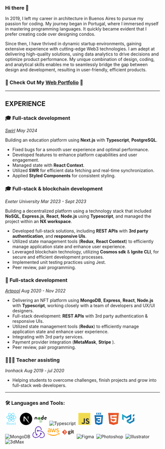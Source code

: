 ### Hi there 👋

In 2019, I left my career in architecture in Buenos Aires to pursue my passion for coding. My journey began in Portugal, where I immersed myself in mastering programming languages. It quickly became evident that I prefer creating code over designing condos.

Since then, I have thrived in dynamic startup environments, gaining extensive experience with cutting-edge Web3 technologies. I am adept at delivering high-quality solutions, using data analytics to drive decisions and optimize product performance. My unique combination of design, coding, and analytical skills enables me to seamlessly bridge the gap between design and development, resulting in user-friendly, efficient products.

### 🌟 Check Out My [Web Portfolio](https://mellersonia.com/) 🌟
___
## EXPERIENCE

### 🎓 Full-stack development

_[Swirl](https://swirl.cc/) May 2024_

Building an education platform using **Next.js** with **Typescript**, **PostgreSQL**.
- Fixed bugs for a smooth user experience and optimal performance.
- Developed features to enhance platform capabilities and user engagement.
- Managed state with **React Context**.
- Utilized **SWR** for efficient data fetching and real-time synchronization.
- Applied **Styled Components** for consistent styling.

### 🎓 Full-stack & blockchain development

_Exeter University Mar 2023 - Sept 2023_

Building a decentralized platform using  a technology stack that included **NoSQL**, **Express.js**, **React**, **Node.js** using **Typescript**, and managed the project within an **NX workspace**.
- Developed full-stack solutions, including **REST APIs** with **3rd party authentication**, and **responsive UIs**.
- Utilized state management tools (**Redux**, **React Context**) to efficiently manage application state and enhance user experience.
- Leveraged blockchain technology, utilizing **Cosmos sdk** & **Ignite CLI**, for secure and efficient development processes.
- Implemented unit testing practices using Jest.
- Peer review, pair programming.

### 🎨 Full-stack development
_[Artpool](https://www.artpool.xyz/) Aug 2020 - Nov 2022_ 

- Delivering an NFT platform using **MongoDB**, **Express**, **React**, **Node.js** with **Typescript**, working closely with a team of developers and UX/UI designers.
- Full-stack development: **REST APIs** with 3rd party authentication & responsive UIs.
- Utilized state management tools (**Redux**) to efficiently manage application state and enhance user experience.
- Integrating with 3rd party services.
- Payment provider integration (**MetaMask**, **Stripe** ).
- Peer review, pair programming.

### 👩🏽‍💻 Teacher assisting
_Ironhack Aug 2019 - jul 2020_

- Helping students to overcome challenges, finish projects and grow into full-stack web developers.


___
### 🛠️ Languages and Tools:
<div>
  <img src="https://github.com/devicons/devicon/blob/master/icons/react/react-original-wordmark.svg" title="React" alt="React" width="40" height="40"/>&nbsp;
  <img src="https://github.com/devicons/devicon/blob/master/icons/nextjs/nextjs-original.svg" title="Next" alt="Next.js" width="40" height="40"/>&nbsp;
  <img src="https://github.com/devicons/devicon/blob/master/icons/nodejs/nodejs-original-wordmark.svg" title="NodeJS" alt="NodeJS" width="40" height="40"/>&nbsp;
  <img src="https://cdn.jsdelivr.net/gh/devicons/devicon@latest/icons/typescript/typescript-original.svg" title="Typescript" alt="Typescript" width="40" height="40"/>&nbsp;
  <img src="https://github.com/devicons/devicon/blob/master/icons/javascript/javascript-original.svg" title="JavaScript" alt="JavaScript" width="40" height="40"/>&nbsp;
  <img src="https://github.com/devicons/devicon/blob/master/icons/css3/css3-plain-wordmark.svg"  title="CSS3" alt="CSS" width="40" height="40"/>&nbsp;
  <img src="https://github.com/devicons/devicon/blob/master/icons/html5/html5-original.svg" title="HTML5" alt="HTML" width="40" height="40"/>&nbsp;
  <img src="https://github.com/devicons/devicon/blob/master/icons/materialui/materialui-original.svg" title="Material UI" alt="Material UI" width="40" height="40"/>&nbsp;
  <img src="https://cdn.jsdelivr.net/gh/devicons/devicon@latest/icons/mongodb/mongodb-original-wordmark.svg" title="MongoDB" alt="MongoDB" width="40" height="40"/>&nbsp;
  <img src="https://github.com/devicons/devicon/blob/master/icons/redux/redux-original.svg" title="Redux" alt="Redux " width="40" height="40"/>&nbsp;
  <img src="https://github.com/devicons/devicon/blob/master/icons/amazonwebservices/amazonwebservices-plain-wordmark.svg" title="AWS" alt="AWS" width="40" height="40"/>&nbsp;
  <img src="https://github.com/devicons/devicon/blob/master/icons/git/git-original-wordmark.svg" title="Git" **alt="Git" width="40" height="40"/>&nbsp;
  <img src="https://cdn.jsdelivr.net/gh/devicons/devicon@latest/icons/figma/figma-original.svg" title="Figma" alt="Figma" width="40" height="40"/>&nbsp;
  <img src="https://cdn.jsdelivr.net/gh/devicons/devicon@latest/icons/photoshop/photoshop-original.svg" title="Photoshop" alt="Photoshop" width="40" height="40"/>&nbsp;
  <img src="https://cdn.jsdelivr.net/gh/devicons/devicon@latest/icons/illustrator/illustrator-plain.svg" title="Illustrator" alt="Illustrator" width="40" height="40"/>&nbsp;
  <img src="https://cdn.jsdelivr.net/gh/devicons/devicon@latest/icons/threedsmax/threedsmax-original.svg" title="3dMax" alt="3dMax" width="40" height="40"/>&nbsp;
</div>

<!--
**soniameller/soniameller** is a ✨ _special_ ✨ repository because its `README.md` (this file) appears on your GitHub profile.

Here are some ideas to get you started:

- 🔭 I’m currently working on ...
- 🌱 I’m currently learning ...
- 👯 I’m looking to collaborate on ...
- 🤔 I’m looking for help with ...
- 💬 Ask me about ...
- 📫 How to reach me: ...
- 😄 Pronouns: ...
- ⚡ Fun fact: ...
-->
